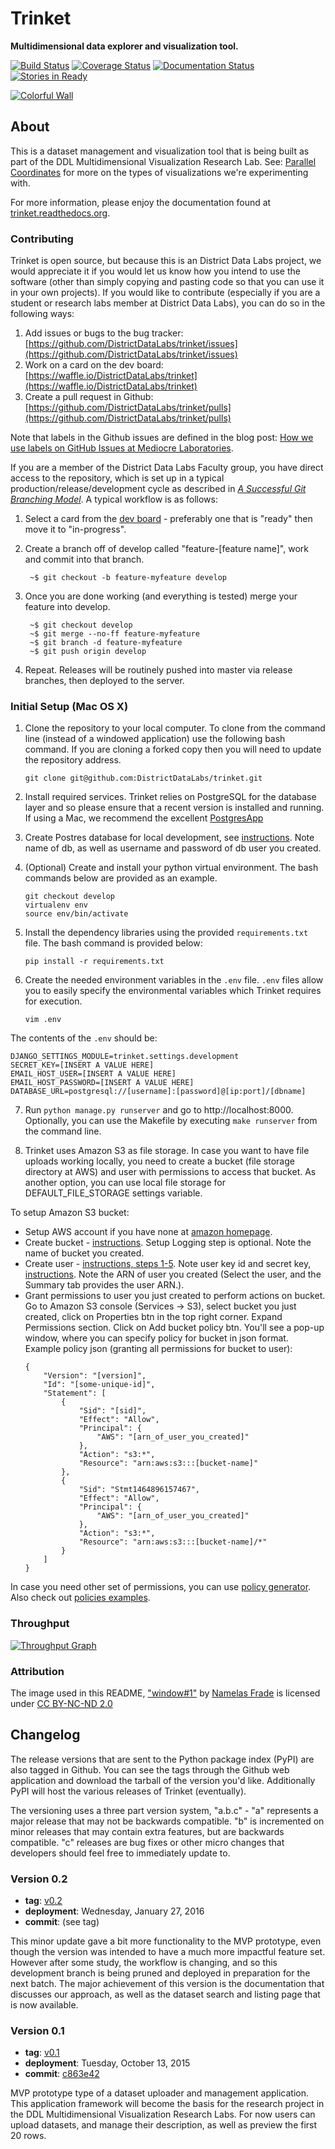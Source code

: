 # Trinket
**Multidimensional data explorer and visualization tool.**

[![Build Status][travis_img]][travis_href]
[![Coverage Status][coveralls_img]][coverals_href]
[![Documentation Status][rtfd_img]][rtfd_href]
[![Stories in Ready][waffle_img]][waffle_href]

[![Colorful Wall](docs/images/wall.jpg)][wall.jpg]

## About

This is a dataset management and visualization tool that is being built as part of the DDL Multidimensional Visualization Research Lab. See: [Parallel Coordinates](http://homes.cs.washington.edu/~jheer//files/zoo/ex/stats/parallel.html) for more on the types of visualizations we're experimenting with.

For more information, please enjoy the documentation found at [trinket.readthedocs.org](http://trinket.readthedocs.org/).

### Contributing

Trinket is open source, but because this is an District Data Labs project, we would appreciate it if you would let us know how you intend to use the software (other than simply copying and pasting code so that you can use it in your own projects). If you would like to contribute (especially if you are a student or research labs member at District Data Labs), you can do so in the following ways:

1. Add issues or bugs to the bug tracker: [https://github.com/DistrictDataLabs/trinket/issues](https://github.com/DistrictDataLabs/trinket/issues)
2. Work on a card on the dev board: [https://waffle.io/DistrictDataLabs/trinket](https://waffle.io/DistrictDataLabs/trinket)
3. Create a pull request in Github: [https://github.com/DistrictDataLabs/trinket/pulls](https://github.com/DistrictDataLabs/trinket/pulls)

Note that labels in the Github issues are defined in the blog post: [How we use labels on GitHub Issues at Mediocre Laboratories](https://mediocre.com/forum/topics/how-we-use-labels-on-github-issues-at-mediocre-laboratories).

If you are a member of the District Data Labs Faculty group, you have direct access to the repository, which is set up in a typical production/release/development cycle as described in _[A Successful Git Branching Model](http://nvie.com/posts/a-successful-git-branching-model/)_. A typical workflow is as follows:

1. Select a card from the [dev board](https://waffle.io/DistrictDataLabs/trinket) - preferably one that is "ready" then move it to "in-progress".

2. Create a branch off of develop called "feature-[feature name]", work and commit into that branch.

        ~$ git checkout -b feature-myfeature develop

3. Once you are done working (and everything is tested) merge your feature into develop.

        ~$ git checkout develop
        ~$ git merge --no-ff feature-myfeature
        ~$ git branch -d feature-myfeature
        ~$ git push origin develop

4. Repeat. Releases will be routinely pushed into master via release branches, then deployed to the server.

### Initial Setup (Mac OS X)

1. Clone the repository to your local computer.  To clone from the command line (instead of a windowed application) use the following bash command.  If you are cloning a forked copy then you will need to update the repository address.

    ```
    git clone git@github.com:DistrictDataLabs/trinket.git
    ```

2. Install required services.  Trinket relies on PostgreSQL for the database layer and so please ensure that a recent version is installed and running.  If using a Mac, we recommend the excellent [PostgresApp](http://postgresapp.com/)

3. Create Postres database for local development, see [instructions](https://www.digitalocean.com/community/tutorials/how-to-use-postgresql-with-your-django-application-on-ubuntu-14-04#create-a-database-and-database-user).
Note name of db, as well as username and password of db user you created.

4. (Optional) Create and install your python virtual environment.  The bash commands below are provided as an example.

    ```
    git checkout develop
    virtualenv env
    source env/bin/activate
    ```

5. Install the dependency libraries using the provided `requirements.txt` file.  The bash command is provided below:

    ```
    pip install -r requirements.txt
    ```

6. Create the needed environment variables in the `.env` file.  `.env` files allow you to easily specify the environmental variables which Trinket requires for execution.

    ```
    vim .env
    ```

The contents of the `.env` should be:

    DJANGO_SETTINGS_MODULE=trinket.settings.development
    SECRET_KEY=[INSERT A VALUE HERE]
    EMAIL_HOST_USER=[INSERT A VALUE HERE]
    EMAIL_HOST_PASSWORD=[INSERT A VALUE HERE]
    DATABASE_URL=postgresql://[username]:[password]@[ip:port]/[dbname]

7. Run `python manage.py runserver` and go to http://localhost:8000.  Optionally, you can use the Makefile by executing `make runserver` from the command line.

8. Trinket uses Amazon S3 as file storage.
In case you want to have file uploads working locally, you need to create a bucket (file storage directory at AWS)
and user with permissions to access that bucket.
As another option, you can use local file storage for DEFAULT_FILE_STORAGE settings variable.

To setup Amazon S3 bucket:
- Setup AWS account if you have none at [amazon homepage](http://aws.amazon.com/).
- Create bucket - [instructions](http://docs.aws.amazon.com/AmazonS3/latest/UG/CreatingaBucket.html).
Setup Logging step is optional. Note the name of bucket you created.
- Create user - [instructions, steps 1-5](http://docs.aws.amazon.com/IAM/latest/UserGuide/id_users_create.html#id_users_create_console).
Note user key id and secret key, [instructions](http://docs.aws.amazon.com/AWSSimpleQueueService/latest/SQSGettingStartedGuide/AWSCredentials.html).
Note the ARN of user you created (Select the user, and the Summary tab provides the user ARN.).
- Grant permissions to user you just created to perform actions on bucket.
Go to Amazon S3 console (Services -> S3), select bucket you just created, click on Properties btn in the top right corner.
Expand Permissions section. Click on Add bucket policy btn. You'll see a pop-up window, where you can specify policy for bucket in json format.
Example policy json (granting all permissions for bucket to user):
    ```
    {
        "Version": "[version]",
        "Id": "[some-unique-id]",
        "Statement": [
            {
                "Sid": "[sid]",
                "Effect": "Allow",
                "Principal": {
                    "AWS": "[arn_of_user_you_created]"
                },
                "Action": "s3:*",
                "Resource": "arn:aws:s3:::[bucket-name]"
            },
            {
                "Sid": "Stmt1464896157467",
                "Effect": "Allow",
                "Principal": {
                    "AWS": "[arn_of_user_you_created]"
                },
                "Action": "s3:*",
                "Resource": "arn:aws:s3:::[bucket-name]/*"
            }
        ]
    }
    ```
In case you need other set of permissions, you can use [policy generator](http://awspolicygen.s3.amazonaws.com/policygen.html).
Also check out [policies examples](http://docs.aws.amazon.com/AmazonS3/latest/dev/example-bucket-policies.html).


### Throughput

[![Throughput Graph](https://graphs.waffle.io/DistrictDataLabs/trinket/throughput.svg)](https://waffle.io/DistrictDataLabs/trinket/metrics)

### Attribution

The image used in this README, ["window#1"][wall.jpg] by [Namelas Frade](https://www.flickr.com/photos/zingh/) is licensed under [CC BY-NC-ND 2.0](https://creativecommons.org/licenses/by-nc-nd/2.0/)

## Changelog

The release versions that are sent to the Python package index (PyPI) are also tagged in Github. You can see the tags through the Github web application and download the tarball of the version you'd like. Additionally PyPI will host the various releases of Trinket (eventually).

The versioning uses a three part version system, "a.b.c" - "a" represents a major release that may not be backwards compatible. "b" is incremented on minor releases that may contain extra features, but are backwards compatible. "c" releases are bug fixes or other micro changes that developers should feel free to immediately update to.

### Version 0.2

* **tag**: [v0.2](https://github.com/DistrictDataLabs/trinket/releases/tag/v0.2)
* **deployment**: Wednesday, January 27, 2016
* **commit**: (see tag)

This minor update gave a bit more functionality to the MVP prototype, even though the version was intended to have a much more impactful feature set. However after some study, the workflow is changing, and so this development branch is being pruned and deployed in preparation for the next batch. The major achievement of this version is the documentation that discusses our approach, as well as the dataset search and listing page that is now available.

### Version 0.1

* **tag**: [v0.1](https://github.com/DistrictDataLabs/trinket/releases/tag/v0.1)
* **deployment**: Tuesday, October 13, 2015
* **commit**: [c863e42](https://github.com/DistrictDataLabs/trinket/commit/c863e421292be4eaeab36a9233f6ed7e0068679b)

MVP prototype type of a dataset uploader and management application. This application framework will become the basis for the research project in the DDL Multidimensional Visualization Research Labs. For now users can upload datasets, and manage their description, as well as preview the first 20 rows.

<!-- References -->
[travis_img]: https://travis-ci.org/DistrictDataLabs/trinket.svg?branch=master
[travis_href]: https://travis-ci.org/DistrictDataLabs/trinket
[coveralls_img]: https://coveralls.io/repos/DistrictDataLabs/trinket/badge.svg?branch=master&service=github
[coverals_href]: https://coveralls.io/github/DistrictDataLabs/trinket?branch=master
[waffle_img]: https://badge.waffle.io/DistrictDataLabs/trinket.png?label=ready&title=Ready
[waffle_href]: https://waffle.io/DistrictDataLabs/trinket
[rtfd_img]: https://readthedocs.org/projects/trinket/badge/?version=latest
[rtfd_href]: http://trinket.readthedocs.org/en/latest/?badge=latest
[wall.jpg]: https://flic.kr/p/75C2ac
